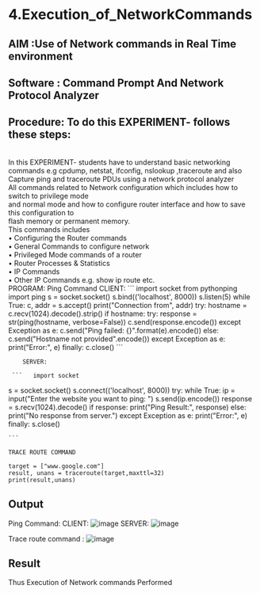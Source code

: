 # 4.Execution_of_NetworkCommands
## AIM :Use of Network commands in Real Time environment
## Software : Command Prompt And Network Protocol Analyzer
## Procedure: To do this EXPERIMENT- follows these steps:
<BR>
In this EXPERIMENT- students have to understand basic networking commands e.g cpdump, netstat, ifconfig, nslookup ,traceroute and also Capture ping and traceroute PDUs using a network protocol analyzer 
<BR>
All commands related to Network configuration which includes how to switch to privilege mode
<BR>
and normal mode and how to configure router interface and how to save this configuration to
<BR>
flash memory or permanent memory.
<BR>
This commands includes
<BR>
• Configuring the Router commands
<BR>
• General Commands to configure network
<BR>
• Privileged Mode commands of a router 
<BR>
• Router Processes & Statistics
<BR>
• IP Commands
<BR>
• Other IP Commands e.g. show ip route etc.
<BR>
PROGRAM:
Ping Command
CLIENT:
```
import socket 
from pythonping import ping
s = socket.socket()
s.bind(('localhost', 8000))
s.listen(5)
while True:
    c, addr = s.accept()
    print("Connection from", addr)
    try:
        hostname = c.recv(1024).decode().strip()
        if hostname:
            try:
                response = str(ping(hostname, verbose=False))
                c.send(response.encode())
            except Exception as e:
                c.send("Ping failed: {}".format(e).encode())
        else:
            c.send("Hostname not provided".encode())
    except Exception as e:
        print("Error:", e)
    finally:
        c.close()
        ```
        

        
        
        SERVER:
        
     ```   import socket
s = socket.socket()
s.connect(('localhost', 8000))
try:
    while True:
        ip = input("Enter the website you want to ping: ")
        s.send(ip.encode())
        response = s.recv(1024).decode()
        if response:
            print("Ping Result:", response)
        else:
            print("No response from server.")
except Exception as e:
    print("Error:", e)
finally:
    s.close()


    ```
    
    TRACE ROUTE COMMAND

  ```  from scapy.all import *
target = ["www.google.com"]
result, unans = traceroute(target,maxttl=32)
print(result,unans)
```
## Output
Ping Command:
CLIENT:
![image](https://github.com/DHARANIDHARAN03K/4.Execution_of_NetworkCommends/assets/144870858/e5ebdf62-e83c-4479-82f0-e732b3c9f927)
SERVER:
![image](https://github.com/DHARANIDHARAN03K/4.Execution_of_NetworkCommends/assets/144870858/49d69cb1-2549-456c-a9ee-517146dfe838)

Trace route command :
![image](https://github.com/DHARANIDHARAN03K/4.Execution_of_NetworkCommends/assets/144870858/f61b5dd2-c3a3-479d-98b7-99f24a0e9a33)




## Result
Thus Execution of Network commands Performed 
